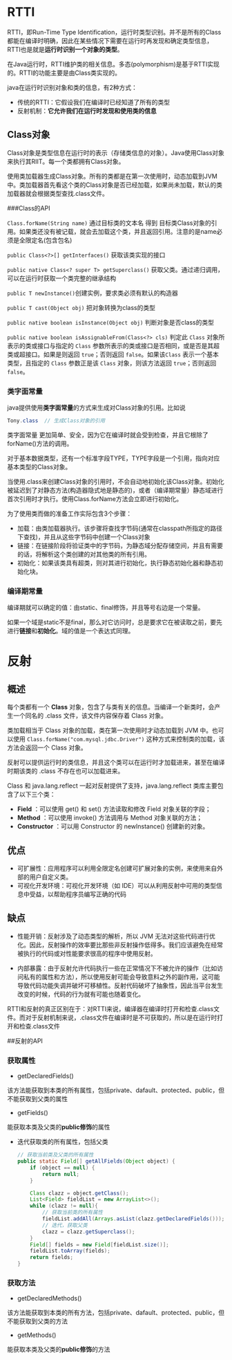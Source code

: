 # RTTI

RTTI，即Run-Time Type Identification，运行时类型识别。并不是所有的Class都能在编译时明确，因此在某些情况下需要在运行时再发现和确定类型信息，RTTI也是就是**运行时识别一个对象的类型**。

在Java运行时，RTTI维护类的相关信息。多态(polymorphism)是基于RTTI实现的。RTTI的功能主要是由Class类实现的。

java在运行时识别对象和类的信息，有2种方式：

- 传统的RTTI：它假设我们在编译时已经知道了所有的类型
- 反射机制：**它允许我们在运行时发现和使用类的信息**



## Class对象

Class对象是类型信息在运行时的表示（存储类信息的对象）。Java使用Class对象来执行其RIIT。每一个类都拥有Class对象。

使用类加载器生成Class对象。所有的类都是在第一次使用时，动态加载到JVM中。类加载器首先看这个类的Class对象是否已经加载，如果尚未加载，默认的类加载器就会根据类型查找.class文件。



###Class的API

`Class.forName(String name)`  通过目标类的文本名 得到 目标类Class对象的引用。如果类还没有被记载，就会去加载这个类，并且返回引用。注意的是name必须是全限定名(包含包名)

`public Class<?>[] getInterfaces()` 获取该类实现的接口

`public native Class<? super T> getSuperclass()` 获取父类。通过递归调用，可以在运行时获取一个类完整的继承结构

`public T newInstance()`创建实例，要求类必须有默认的构造器

`public T cast(Object obj)` 把对象转换为class的类型

`public native boolean isInstance(Object obj)` 判断对象是否class的类型

`public native boolean isAssignableFrom(Class<?> cls)` 判定此 `Class` 对象所表示的类或接口与指定的 `Class` 参数所表示的类或接口是否相同，或是否是其超类或超接口。如果是则返回 `true`；否则返回 `false`。如果该`Class` 表示一个基本类型，且指定的 `Class` 参数正是该 `Class` 对象，则该方法返回 `true`；否则返回 `false`。 



### 类字面常量

java提供使用**类字面常量**的方式来生成对Class对象的引用。比如说

```java
Tony.class  // 生成Class对象的引用
```

类字面常量 更加简单、安全，因为它在编译时就会受到检查，并且它根除了forName()方法的调用。

对于基本数据类型，还有一个标准字段TYPE，TYPE字段是一个引用，指向对应基本类型的Class对象。



当使用.class来创建Class对象的引用时，不会自动地初始化该Class对象。初始化被延迟到了对静态方法(构造器隐式地是静态的)，或者（编译期常量）静态域进行首次引用时才执行。使用Class.forName方法会立即进行初始化。

为了使用类而做的准备工作实际包含3个步骤：

- 加载：由类加载器执行。该步骤将查找字节码(通常在classpath所指定的路径下查找)，并且从这些字节码中创建一个Class对象
- 链接：在链接阶段将验证类中的字节码，为静态域分配存储空间，并且有需要的话，将解析这个类创建的对其他类的所有引用。
- 初始化：如果该类具有超类，则对其进行初始化，执行静态初始化器和静态初始化块。



### 编译期常量

编译期就可以确定的值：由static、final修饰，并且等号右边是一个常量。

如果一个域是static不是final，那么对它访问时，总是要求它在被读取之前，要先进行**链接**和**初始化**。域的值是一个表达式同理。



# 反射



## 概述

每个类都有一个 **Class** 对象，包含了与类有关的信息。当编译一个新类时，会产生一个同名的 .class 文件，该文件内容保存着 Class 对象。

类加载相当于 Class 对象的加载，类在第一次使用时才动态加载到 JVM 中。也可以使用 `Class.forName("com.mysql.jdbc.Driver")` 这种方式来控制类的加载，该方法会返回一个 Class 对象。

反射可以提供运行时的类信息，并且这个类可以在运行时才加载进来，甚至在编译时期该类的 .class 不存在也可以加载进来。

Class 和 java.lang.reflect 一起对反射提供了支持，java.lang.reflect 类库主要包含了以下三个类：

- **Field** ：可以使用 get() 和 set() 方法读取和修改 Field 对象关联的字段；
- **Method** ：可以使用 invoke() 方法调用与 Method 对象关联的方法；
- **Constructor** ：可以用 Constructor 的 newInstance() 创建新的对象。





## 优点

- 可扩展性：应用程序可以利用全限定名创建可扩展对象的实例，来使用来自外部的用户自定义类。
- 可视化开发环境：可视化开发环境（如 IDE）可以从利用反射中可用的类型信息中受益，以帮助程序员编写正确的代码



## **缺点**

- 性能开销：反射涉及了动态类型的解析，所以 JVM 无法对这些代码进行优化。因此，反射操作的效率要比那些非反射操作低得多。我们应该避免在经常被执行的代码或对性能要求很高的程序中使用反射。

- 内部暴露：由于反射允许代码执行一些在正常情况下不被允许的操作（比如访问私有的属性和方法），所以使用反射可能会导致意料之外的副作用，这可能导致代码功能失调并破坏可移植性。反射代码破坏了抽象性，因此当平台发生改变的时候，代码的行为就有可能也随着变化。





RTTI和反射的真正区别在于：对RTTI来说，编译器在编译时打开和检查.class文件。而对于反射机制来说，.class文件在编译时是不可获取的，所以是在运行时打开和检查.class文件



##反射的API

### 获取属性

- getDeclaredFields() 

该方法能获取到本类的所有属性，包括private、dafault、protected、public，但不能获取到父类的属性



- getFields()

能获取本类及父类的**public修饰**的属性



- 迭代获取类的所有属性，包括父类

  ```java
  // 获取当前类及父类的所有属性
  public static Field[] getAllFields(Object object) {
      if (object == null) {
          return null;
      }
  
      Class clazz = object.getClass();
      List<Field> fieldList = new ArrayList<>();
      while (clazz != null){
          // 获取当前类的所有属性
          fieldList.addAll(Arrays.asList(clazz.getDeclaredFields()));
          // 迭代，获取父类
          clazz = clazz.getSuperclass();
      }
      Field[] fields = new Field[fieldList.size()];
      fieldList.toArray(fields);
      return fields;
  }
  ```



### 获取方法

- getDeclaredMethods()

该方法能获取到本类的所有方法，包括private、dafault、protected、public，但不能获取到父类的方法



- getMethods()

能获取本类及父类的**public修饰**的方法



